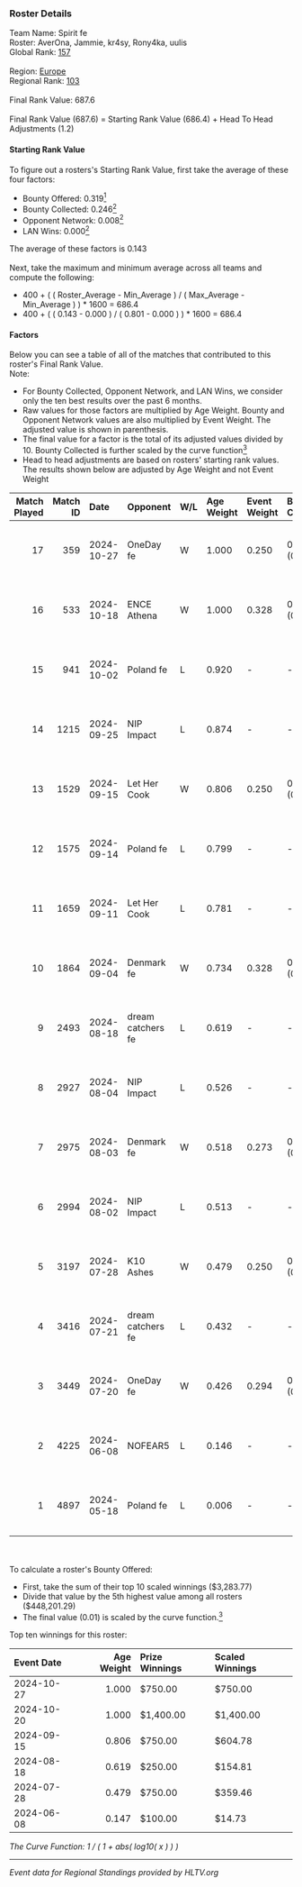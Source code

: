 ### Roster Details<br />
Team Name: Spirit fe<br />
Roster: AverOna, Jammie, kr4sy, Rony4ka, uulis<br />
Global Rank: [157](../../standings_global_2024_11_13.md)<br />
<br />
Region: [Europe]( ../../standings_europe_2024_11_13.md)<br />
Regional Rank: [103]( ../../standings_europe_2024_11_13.md)<br />
<br />
Final Rank Value:  687.6<br />
<br />
Final Rank Value (687.6) = Starting Rank Value (686.4) + Head To Head Adjustments (1.2)<br />

#### Starting Rank Value<br />
To figure out a rosters's Starting Rank Value, first take the average of these four factors:<br />
- Bounty Offered: 0.319[<sup>1</sup>](#table2)
- Bounty Collected: 0.246[<sup>2</sup>](#table1)
- Opponent Network: 0.008[<sup>2</sup>](#table1)
- LAN Wins: 0.000[<sup>2</sup>](#table1)

The average of these factors is 0.143<br />
<br />
Next, take the maximum and minimum average across all teams and compute the following:<br />
- 400 + ( ( Roster_Average - Min_Average ) / ( Max_Average - Min_Average ) ) * 1600 = 686.4
- 400 + ( ( 0.143 - 0.000 ) / ( 0.801 - 0.000 ) ) * 1600 = 686.4


#### Factors<br />
Below you can see a table of all of the matches that contributed to this roster's Final Rank Value.<br />
Note:<br />

- For Bounty Collected, Opponent Network, and LAN Wins, we consider only the ten best results over the past 6 months.
- Raw values for those factors are multiplied by Age Weight. Bounty and Opponent Network values are also multiplied by Event Weight. The adjusted value is shown in parenthesis.
- The final value for a factor is the total of its adjusted values divided by 10. Bounty Collected is further scaled by the curve function[<sup>3</sup>](#curveFunction)
- Head to head adjustments are based on rosters' starting rank values. The results shown below are adjusted by Age Weight and not Event Weight
<span id="table1"></span><br />


| Match Played | Match ID | Date       | Opponent          | W/L | Age Weight | Event Weight | Bounty Collected | Opponent Network | LAN Wins  | H2H Adj. | Roster                                   |
| -: | -: | :- | :- | :- | :- | :- | :- | :- | :- | -: | :- |
|           17 |      359 | 2024-10-27 | OneDay fe         | W   | 1.000      | 0.250        | 0.002 (0.001)    | 0.023 (0.006)    | 0 (0.000) |    13.13 | AverOna, Jammie, kr4sy, Rony4ka, uulis   |
|           16 |      533 | 2024-10-18 | ENCE Athena       | W   | 1.000      | 0.328        | 0.002 (0.001)    | 0.020 (0.007)    | 0 (0.000) |    11.78 | AverOna, Jammie, kr4sy, Rony4ka, uulis   |
|           15 |      941 | 2024-10-02 | Poland fe         | L   | 0.920      | -            | -                | -                | -         |    -5.91 | AverOna, Jammie, kr4sy, Rony4ka, uulis   |
|           14 |     1215 | 2024-09-25 | NIP Impact        | L   | 0.874      | -            | -                | -                | -         |   -12.50 | AverOna, Jammie, kr4sy, Rony4ka, uulis   |
|           13 |     1529 | 2024-09-15 | Let Her Cook      | W   | 0.806      | 0.250        | 0.010 (0.002)    | 0.104 (0.021)    | 0 (0.000) |    13.95 | AverOna, Jammie, kr4sy, Rony4ka, uulis   |
|           12 |     1575 | 2024-09-14 | Poland fe         | L   | 0.799      | -            | -                | -                | -         |    -5.88 | AverOna, Jammie, kr4sy, Rony4ka, uulis   |
|           11 |     1659 | 2024-09-11 | Let Her Cook      | L   | 0.781      | -            | -                | -                | -         |   -11.37 | AverOna, Jammie, kr4sy, Rony4ka, uulis   |
|           10 |     1864 | 2024-09-04 | Denmark fe        | W   | 0.734      | 0.328        | 0.014 (0.003)    | 0.127 (0.031)    | 0 (0.000) |    14.78 | AverOna, Jammie, kr4sy, Rony4ka, uulis   |
|            9 |     2493 | 2024-08-18 | dream catchers fe | L   | 0.619      | -            | -                | -                | -         |    -8.72 | AverOna, Jammie, kr4sy, Rony4ka, uulis   |
|            8 |     2927 | 2024-08-04 | NIP Impact        | L   | 0.526      | -            | -                | -                | -         |    -8.57 | AverOna, Jammie, Rony4ka, tenweri, uulis |
|            7 |     2975 | 2024-08-03 | Denmark fe        | W   | 0.518      | 0.273        | 0.014 (0.002)    | 0.127 (0.018)    | 0 (0.000) |    10.63 | irbitka, Jammie, Rony4ka, tenweri, uulis |
|            6 |     2994 | 2024-08-02 | NIP Impact        | L   | 0.513      | -            | -                | -                | -         |    -8.36 | AverOna, Jammie, Rony4ka, tenweri, uulis |
|            5 |     3197 | 2024-07-28 | K10 Ashes         | W   | 0.479      | 0.250        | 0.000 (0.000)    | 0.000 (0.000)    | 0 (0.000) |     4.15 | AverOna, Jammie, Rony4ka, tenweri, uulis |
|            4 |     3416 | 2024-07-21 | dream catchers fe | L   | 0.432      | -            | -                | -                | -         |    -6.76 | AverOna, Jammie, Rony4ka, tenweri, uulis |
|            3 |     3449 | 2024-07-20 | OneDay fe         | W   | 0.426      | 0.294        | 0.000 (0.000)    | 0.000 (0.000)    | 0 (0.000) |     3.70 | AverOna, Jammie, Rony4ka, tenweri, uulis |
|            2 |     4225 | 2024-06-08 | NOFEAR5           | L   | 0.146      | -            | -                | -                | -         |    -2.79 | AverOna, Jammie, Rony4ka, tenweri, uulis |
|            1 |     4897 | 2024-05-18 | Poland fe         | L   | 0.006      | -            | -                | -                | -         |    -0.04 | AverOna, Jammie, Rony4ka, tenweri, uulis |

<br />
<span id="table2"></span><br />
To calculate a roster's Bounty Offered:<br />

- First, take the sum of their top 10 scaled winnings ($3,283.77)
- Divide that value by the 5th highest value among all rosters ($448,201.29)
- The final value (0.01) is scaled by the curve function.[<sup>3</sup>](#curveFunction)

Top ten winnings for this roster:<br />

| Event Date | Age Weight | Prize Winnings | Scaled Winnings |
| :- | -: | :- | :- |
| 2024-10-27 |      1.000 | $750.00        | $750.00         |
| 2024-10-20 |      1.000 | $1,400.00      | $1,400.00       |
| 2024-09-15 |      0.806 | $750.00        | $604.78         |
| 2024-08-18 |      0.619 | $250.00        | $154.81         |
| 2024-07-28 |      0.479 | $750.00        | $359.46         |
| 2024-06-08 |      0.147 | $100.00        | $14.73          |


<span id="curveFunction"></span>_The Curve Function: 1 / ( 1 + abs( log10( x ) ) )_<br />

---
_Event data for Regional Standings provided by HLTV.org_<br />
